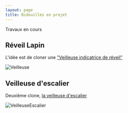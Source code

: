 ```yaml
---
layout: page
title: Bidouilles en projet
---
```



<p class="message">
  Travaux en cours  
</p>

## Réveil Lapin

L'idée est de cloner une ["Veilleuse indicatrice de réveil"](http://www.oxybul.com/veilleuse-indicatrice-de-reveil-musicale-kid-sleep-bleue/produit/201267)

![Veilleuse](http://images.eveiletjeux.net/Photo/IMG_FICHE_PRODUIT/Image/500x500/2/201267.jpg)

## Veilleuse d'escalier 

Deuxième clone, [la veilleuse d'escalier](http://www.osram.fr/osram_fr/produits/luminaires/accueil%2c-deco-et-vie/veilleuses-led/nightlux/index.jsp?productId=)

![VeilleuseEscalier](http://www.osram.fr/media/resource/imageL/317197/nightlux----night-light.jpg)

